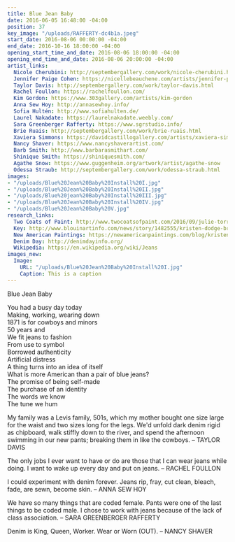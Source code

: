 ```yaml
---
title: Blue Jean Baby
date: 2016-06-05 16:48:00 -04:00
position: 37
key_image: "/uploads/RAFFERTY-dc4b1a.jpeg"
start_date: 2016-08-06 00:00:00 -04:00
end_date: 2016-10-16 18:00:00 -04:00
opening_start_time_and_date: 2016-08-06 18:00:00 -04:00
opening_end_time_and_date: 2016-08-06 20:00:00 -04:00
artist_links:
  Nicole Cherubini: http://septembergallery.com/work/nicole-cherubini.html
  Jennifer Paige Cohen: https://nicellebeauchene.com/artists/jennifer-paige-cohen/
  Taylor Davis: http://septembergallery.com/work/taylor-davis.html
  Rachel Foullon: https://rachelfoullon.com/
  Kim Gordon: https://www.303gallery.com/artists/kim-gordon
  Anna Sew Hoy: http://annasewhoy.info/
  Sofia Hultén: http://www.sofiahulten.de/
  Laurel Nakadate: https://laurelnakadate.weebly.com/
  Sara Greenberger Rafferty: https://www.sgrstudio.info/
  Brie Ruais: http://septembergallery.com/work/brie-ruais.html
  Xaviera Simmons: https://davidcastillogallery.com/artists/xaviera-simmons/
  Nancy Shaver: https://www.nancyshaverartist.com/
  Barb Smith: http://www.barbarasmithart.com/
  Shinique Smith: https://shiniquesmith.com/
  Agathe Snow: https://www.guggenheim.org/artwork/artist/agathe-snow
  Odessa Straub: http://septembergallery.com/work/odessa-straub.html
images:
- "/uploads/Blue%20Jean%20Baby%20Install%20I.jpg"
- "/uploads/Blue%20Jean%20Baby%20Install%20II.jpg"
- "/uploads/Blue%20jean%20Baby%20Install%20III.jpg"
- "/uploads/Blue%20Jean%20Baby%20Install%20IV.jpg"
- "/uploads/Blue%20Jean%20Baby%20V.jpg"
research_links:
  Two Coats of Paint: http://www.twocoatsofpaint.com/2016/09/julie-torres-dispatches-from-hudson-part-2.html
  Key: http://www.blouinartinfo.com/news/story/1482555/kristen-dodge-brings-september-to-hudson
  New American Paintings: https://newamericanpaintings.com/blog/kristen-dodge-back-game-september
  Denim Day: http://denimdayinfo.org/
  Wikipedia: https://en.wikipedia.org/wiki/Jeans
images_new:
  Image:
    URL: "/uploads/Blue%20Jean%20Baby%20Install%20I.jpg"
    Caption: This is a caption
---
```


Blue Jean Baby

You had a busy day today  
Making, working, wearing down  
1871 is for cowboys and minors  
50 years and  
We fit jeans to fashion  
From use to symbol  
Borrowed authenticity  
Artificial distress  
A thing turns into an idea of itself  
What is more American than a pair of blue jeans?  
The promise of being self-made  
The purchase of an identity  
The words we know  
The tune we hum  

My family was a Levis family, 501s, which my mother bought one size large for the waist and two sizes long for the legs. We'd unfold dark denim rigid as chipboard, walk stiffly down to the river, and spend the afternoon swimming in our new pants; breaking them in like the cowboys. – TAYLOR DAVIS

The only jobs I ever want to have or do are those that I can wear jeans while doing. I want to wake up every day and put on jeans. – RACHEL FOULLON

I could experiment with denim forever. Jeans rip, fray, cut clean, bleach, fade, are sewn, become skin. – ANNA SEW HOY

We have so many things that are coded female. Pants were one of the last things to be coded male. I chose to work with jeans because of the lack of class association. – SARA GREENBERGER RAFFERTY

Denim is King, Queen, Worker. Wear or Worn (OUT).  – NANCY SHAVER